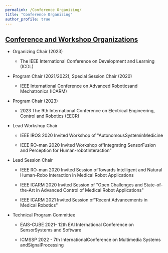 ```yaml
---
permalink: /Conference Organizing/
title: "Conference Organizing"
author_profile: true
---
```


## [Conference and Workshop Organizations](https://)
* Organizing Chair (2023)

   * The IEEE International Conference on Development and Learning (ICDL)

* Program Chair (2021/2022), Special Session Chair (2020)

   * IEEE International Conference on Advanced Roboticsand Mechatronics (ICARM)

*  Program Chair (2023)

   * 2023 The 9th International Conference on Electrical Engineering, Control and Robotics (EECR) 
  
* Lead Workshop Chair

   * IEEE IROS 2020 Invited Workshop of "AutonomousSysteminMedicine

   * IEEE RO-man 2020 Invited Workshop of'Integrating SensorFusion and Perception for Human-robotInteraction"

* Lead Session Chair

   * IEEE RO-man 2020 Invited Session ofTowards Intelligent and Natural Human-Robo Interaction in Medical Robot Applications

   * IEEE ICARM 2020 Invited Session of "Open Challenges and State-of-the-Art in Advanced Control of Medical Robot Applications"

   * IEEE ICARM 2021 Invited Session of"Recent Advancements in Medical Robotics"

* Technical Program Committee

   * EAIS-CUBE 2021- 12th EAI International Conference on SensorSystems and Software

   * ICMSSP 2022 - 7th InternationalConference on Multimedia Systems andSignalProcessing


